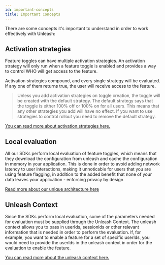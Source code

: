 ```yaml
---
id: important-concepts
title: Important Concepts
---
```


There are some concepts it's important to understand in order to work effectively with Unleash:

## Activation strategies

Feature toggles can have multiple activation strategies. An activation strategy will only run when a feature toggle is enabled and provides a way to control WHO will get access to the feature.

Activation strategies compound, and every single strategy will be evaluated. If any one of them returns true, the user will receive access to the feature.

> Unless you add activation strategies on toggle creation, the toggle will be created with the default strategy. The default strategy says that the toggle is either 100% off or 100% on for all users. This means that any other strategies you add will have no effect. If you want to use strategies to control rollout you need to remove the default strategy.

[You can read more about activation strategies here.](./activation_strategy)

## Local evaluation

All our SDKs perform local evaluation of feature toggles, which means that they download the configuration from unleash and cache the configuration in memory in your application. This is done in order to avoid adding network latency to user interactions, making it unnoticable for users that you are using feature flagging, in addition to the added benefit that none of your data leaves your application - enforcing privacy by design.

[Read more about our unique architecture here](https://www.getunleash.io/blog/our-unique-architecture)

## Unleash Context

Since the SDKs perform local evaluation, some of the parameters needed for evaluation must be supplied through the Unleash Context. The unleash context allows you to pass in userIds, sessionIds or other relevant information that is needed in order to perform the evaluation. If, for example, you want to enable a feature for a set of specific userIds, you would need to provide the userIds in the unleash context in order for the evaluation to enable the feature.

[You can read more about the unleash context here.](./unleash_context)
